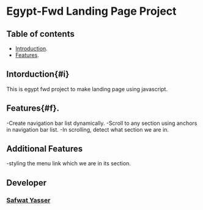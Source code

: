 # Egypt-Fwd Landing Page Project

## Table of contents

- [Introduction](#i).
- [Features](#f).

## Intorduction{#i}

This is egypt fwd project to make landing page using javascript.

## Features{#f}.
-Create navigation bar list dynamically.
-Scroll to any section using anchors in navigation bar list.
-In scrolling, detect what section we are in.

## Additional Features
-styling the menu link which we are in its section.

## Developer 
### [Safwat Yasser](https://github.com/safwatyasser26)
